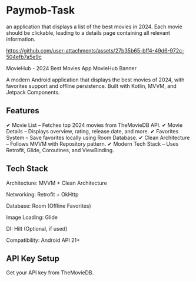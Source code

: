 # Paymob-Task
an application that displays a list of the best movies in 2024. Each movie should be clickable, leading to a details page containing all relevant information.


https://github.com/user-attachments/assets/27b35b65-bff4-49d6-972c-504efb7a5e9c


MovieHub - 2024 Best Movies App
MovieHub Banner

A modern Android application that displays the best movies of 2024, with favorites support and offline persistence. Built with Kotlin, MVVM, and Jetpack Components.

## Features
✔ Movie List – Fetches top 2024 movies from TheMovieDB API.
✔ Movie Details – Displays overview, rating, release date, and more.
✔ Favorites System – Save favorites locally using Room Database.
✔ Clean Architecture – Follows MVVM with Repository pattern.
✔ Modern Tech Stack – Uses Retrofit, Glide, Coroutines, and ViewBinding.

## Tech Stack
Architecture: MVVM + Clean Architecture

Networking: Retrofit + OkHttp

Database: Room (Offline Favorites)

Image Loading: Glide

DI: Hilt (Optional, if used)

Compatibility: Android API 21+

## API Key Setup
Get your API key from TheMovieDB.
